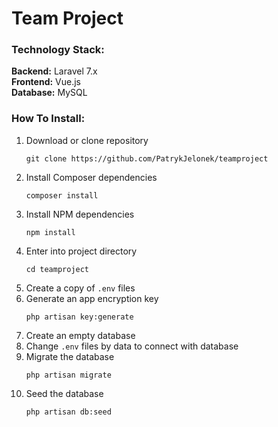 # Team Project

### Technology Stack:
**Backend:** Laravel 7.x   
**Frontend:** Vue.js  
**Database:** MySQL
 
 
### How To Install:
1. Download or clone repository  
    ```
    git clone https://github.com/PatrykJelonek/teamproject
    ```
2. Install Composer dependencies  
    ``` 
    composer install
    ```
3. Install NPM dependencies
    ```
    npm install
    ```
4. Enter into project directory 
    ```
    cd teamproject
    ```
5. Create a copy of `.env` files
6. Generate an app encryption key
    ```
    php artisan key:generate
    ```
7. Create an empty database
8. Change `.env` files by data to connect with database
9. Migrate the database
    ```
    php artisan migrate
    ```
10. Seed the database
    ```
    php artisan db:seed
    ```